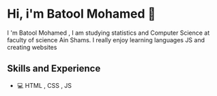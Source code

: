 # Hi, i'm Batool Mohamed 👋

I 'm Batool Mohamed , I am studying statistics and Computer Science at faculty of science Ain Shams.
I really enjoy learning languages JS and creating websites 

## Skills and Experience
* 💻 HTML , CSS , JS 

